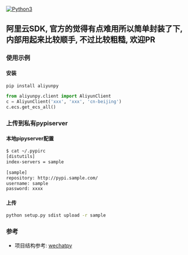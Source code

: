 [![Python3](https://img.shields.io/badge/python-3.7-green.svg?style=plastic)](https://www.python.org/) 
## 阿里云SDK, 官方的觉得有点难用所以简单封装了下, 内部用起来比较顺手, 不过比较粗糙, 欢迎PR
### 使用示例
#### 安装
```bash
pip install aliyunpy
```
```python
from aliyunpy.client import AliyunClient
c = AliyunClient('xxx', 'xxx', 'cn-beijing')
c.ecs.get_ecs_all()
```

### 上传到私有pypiserver
#### 本地pipyserver配置
```bash
$ cat ~/.pypirc
[distutils]
index-servers = sample

[sample]
repository: http://pypi.sample.com/
username: sample
password: xxxx
```
#### 上传 
```bash
python setup.py sdist upload -r sample
```

### 参考
- 项目结构参考: [wechatpy](https://github.com/jxtech/wechatpy)